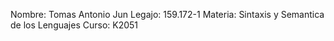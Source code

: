 Nombre: Tomas Antonio Jun
Legajo: 159.172-1
Materia: Sintaxis y Semantica de los Lenguajes
Curso: K2051

